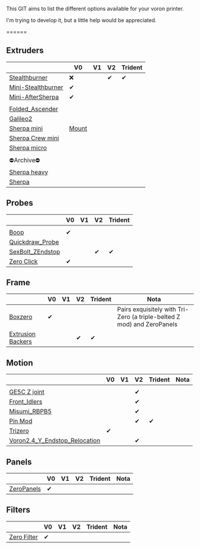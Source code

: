 This GIT aims to list the different options available for your voron printer.

I'm trying to develop it, but a little help would be appreciated.



======

Extruders
------

|   | V0 | V1 | V2 | Trident |
|---|---|---|---|---|
| [Stealthburner](Stealthburner.md) | ❌ |   | ✔ | ✔  |
| [Mini-Stealthburner](Mini-Stealthburner.md) |  ✔ |   |   |   | |   |   |   |   |
| [Mini-AfterSherpa](https://github.com/PrintersForAnts/Mini-AfterSherpa) |  ✔ |   |   |   |
|   |   |   |   |   |
| [Folded_Ascender](https://github.com/Annex-Engineering/Folded_Ascender-Extruder/tree/master)  |   |   |   |   |
| [Galileo2](https://github.com/JaredC01/Galileo2) |   |   |   |   |
| [Sherpa mini](https://github.com/Annex-Engineering/Sherpa_Mini-Extruder/tree/master) | [Mount](https://www.printables.com/fr/model/169127-voron-0-sherpa-mini-mount)  |   |   |   |
| [Sherpa Crew mini](https://github.com/jrlomas/Sherpa-Crew-Mini)  |   |   |   |   |
| [Sherpa micro](https://github.com/Annex-Engineering/Sherpa_Micro-Extruder) |   |   |   |   |
|   |   |   |   |   |
| ⛔Archive⛔ |   |   |   |   |
| [Sherpa heavy](https://github.com/Annex-Engineering/Sherpa_Heavy-Extruder) |   |   |   |   |
| [Sherpa](https://github.com/Annex-Engineering/Sherpa-Extruder)  |   |   |   |   |




Probes
------
|   | V0 | V1 | V2 | Trident |
|---|---|---|---|---|
|  |  |   |  |   |
| [Boop](https://github.com/PrintersForAnts/Boop) | ✔ |   |  |   |
| [Quickdraw_Probe](https://github.com/Annex-Engineering/Quickdraw_Probe)  |   |   |   |   |
| [SexBolt_ZEndstop](https://github.com/VoronDesign/VoronUsers/tree/master/printer_mods/hartk1213/Voron2.4_SexBolt_ZEndstop) |  |   | ✔ |  ✔ |
| [Zero Click](https://github.com/zruncho3d/ZeroClick) | ✔ |   |  |   |


Frame
------
|   | V0 | V1 | V2 | Trident | Nota |
|---|---|---|---|---|---|
| [Boxzero](https://github.com/zruncho3d/BoxZero) | ✔ |   |  |   | Pairs exquisitely with Tri-Zero (a triple-belted Z mod) and ZeroPanels |
|  [Extrusion Backers](https://github.com/VoronDesign/VoronUsers/tree/master/printer_mods/whoppingpochard/extrusion_backers) |   |   |  ✔ | ✔ |


Motion
------
|   | V0 | V1 | V2 | Trident | Nota |
|---|---|---|---|---|---|
|  |  |   |  |   |
| [GE5C Z joint](https://github.com/VoronDesign/VoronUsers/tree/master/printer_mods/hartk1213/Voron2.4_GE5C) |  |   | ✔ |   |
| [Front_Idlers](https://github.com/Ramalama2/Voron-2-Mods/tree/main/Front_Idlers) |  |   | ✔ |   |
| [Misumi_RBPB5](https://github.com/Ramalama2/Voron-2-Mods/tree/main/Misumi_RBPB5) |  |   | ✔ |   |
| [Pin Mod](https://github.com/VoronDesign/VoronUsers/tree/master/printer_mods/hartk1213/Voron2.4_Trident_Pins_Mod)  |   |   | ✔  | ✔ |
| [Trizero](https://github.com/zruncho3d/tri-zero) | ✔ |   |  |   |  |
| [Voron2.4_Y_Endstop_Relocation](https://github.com/VoronDesign/VoronUsers/tree/master/printer_mods/hartk1213/Voron2.4_Y_Endstop_Relocation) |  |   | ✔ |   |

Panels
------
|   | V0 | V1 | V2 | Trident | Nota |
|---|---|---|---|---|---|
| [ZeroPanels](https://github.com/zruncho3d/ZeroPanels) | ✔ |   |  |   |  |

Filters
------
|   | V0 | V1 | V2 | Trident | Nota |
|---|---|---|---|---|---|
| [Zero Filter](https://github.com/zruncho3d/zerofilter) | ✔ |   |  |   |  |
